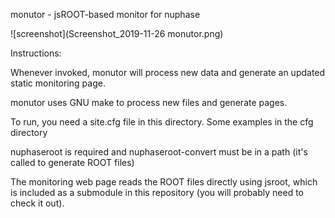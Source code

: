 monutor  - jsROOT-based monitor for nuphase

![screenshot](Screenshot_2019-11-26 monutor.png)

Instructions: 

  Whenever invoked, monutor will process new data and generate an updated static monitoring page. 

  monutor uses GNU make to process new files and generate pages. 

  To run, you need a site.cfg file in this directory. Some examples in the cfg directory

  nuphaseroot is required and nuphaseroot-convert must be in a path (it's called to generate ROOT files) 


  The monitoring web page reads the ROOT files directly using jsroot, which is included as a submodule in this repository (you will probably need to check it out). 
  



